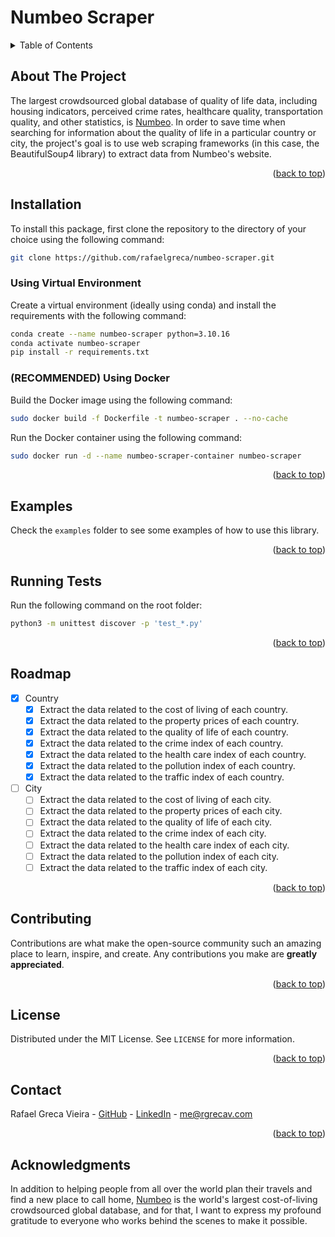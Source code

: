 <a id="readme-top"></a>

# Numbeo Scraper

<!-- TABLE OF CONTENTS -->
<details>
  <summary>Table of Contents</summary>
  <ol>
    <li><a href="#about-the-project">About The Project</a></li>
    <li><a href="#installation">Installation</a></li>
    <li><a href="#examples">Examples</a></li>
    <li><a href="#running-tests">Running Tests</a></li>
    <li><a href="#roadmap">Roadmap</a></li>
    <li><a href="#contributing">Contributing</a></li>
    <li><a href="#license">License</a></li>
    <li><a href="#contact">Contact</a></li>
    <li><a href="#acknowledgments">Acknowledgments</a></li>
  </ol>
</details>

## About The Project

The largest crowdsourced global database of quality of life data, including housing indicators, perceived crime rates, healthcare quality, transportation quality, and other statistics, is [Numbeo](https://www.numbeo.com/). In order to save time when searching for information about the quality of life in a particular country or city, the project's goal is to use web scraping frameworks (in this case, the BeautifulSoup4 library) to extract data from Numbeo's website.

<p align="right">(<a href="#readme-top">back to top</a>)</p>

<!-- INSTALLATION -->
## Installation

To install this package, first clone the repository to the directory of your choice using the following command:

```bash
git clone https://github.com/rafaelgreca/numbeo-scraper.git
```

### Using Virtual Environment

Create a virtual environment (ideally using conda) and install the requirements with the following command:

```bash
conda create --name numbeo-scraper python=3.10.16 
conda activate numbeo-scraper
pip install -r requirements.txt
```

### (RECOMMENDED) Using Docker

Build the Docker image using the following command:

```bash
sudo docker build -f Dockerfile -t numbeo-scraper . --no-cache
```

Run the Docker container using the following command:

```bash
sudo docker run -d --name numbeo-scraper-container numbeo-scraper
```

<p align="right">(<a href="#readme-top">back to top</a>)</p>

<!-- EXAMPLES -->

## Examples

Check the `examples` folder to see some examples of how to use   this library.

<p align="right">(<a href="#readme-top">back to top</a>)</p>

<!-- RUNNING TESTS -->

## Running Tests

Run the following command on the root folder:

```bash
python3 -m unittest discover -p 'test_*.py'
```

<p align="right">(<a href="#readme-top">back to top</a>)</p>

<!-- ROADMAP -->
## Roadmap

- [x] Country
    - [x] Extract the data related to the cost of living of each country.
    - [x] Extract the data related to the property prices of each country.
    - [x] Extract the data related to the quality of life of each country.
    - [x] Extract the data related to the crime index of each country.
    - [x] Extract the data related to the health care index of each country.
    - [x] Extract the data related to the pollution index of each country.
    - [x] Extract the data related to the traffic index of each country.
- [ ] City
    - [ ] Extract the data related to the cost of living of each city.
    - [ ] Extract the data related to the property prices of each city.
    - [ ] Extract the data related to the quality of life of each city.
    - [ ] Extract the data related to the crime index of each city.
    - [ ] Extract the data related to the health care index of each city.
    - [ ] Extract the data related to the pollution index of each city.
    - [ ] Extract the data related to the traffic index of each city.

<p align="right">(<a href="#readme-top">back to top</a>)</p>

<!-- CONTRIBUTING -->
## Contributing

Contributions are what make the open-source community such an amazing place to learn, inspire, and create. Any contributions you make are **greatly appreciated**.

<p align="right">(<a href="#readme-top">back to top</a>)</p>

<!-- LICENSE -->
## License

Distributed under the MIT License. See `LICENSE` for more information.

<p align="right">(<a href="#readme-top">back to top</a>)</p>

<!-- CONTACT -->
## Contact

Rafael Greca Vieira - [GitHub](https://github.com/rafaelgreca) - [LinkedIn](https://www.linkedin.com/in/rafaelgreca/) - me@rgrecav.com

<p align="right">(<a href="#readme-top">back to top</a>)</p>

<!-- Acknowledgments -->
## Acknowledgments

In addition to helping people from all over the world plan their travels and find a new place to call home, [Numbeo](https://www.numbeo.com/) is the world's largest cost-of-living crowdsourced global database, and for that, I want to express my profound gratitude to everyone who works behind the scenes to make it possible.